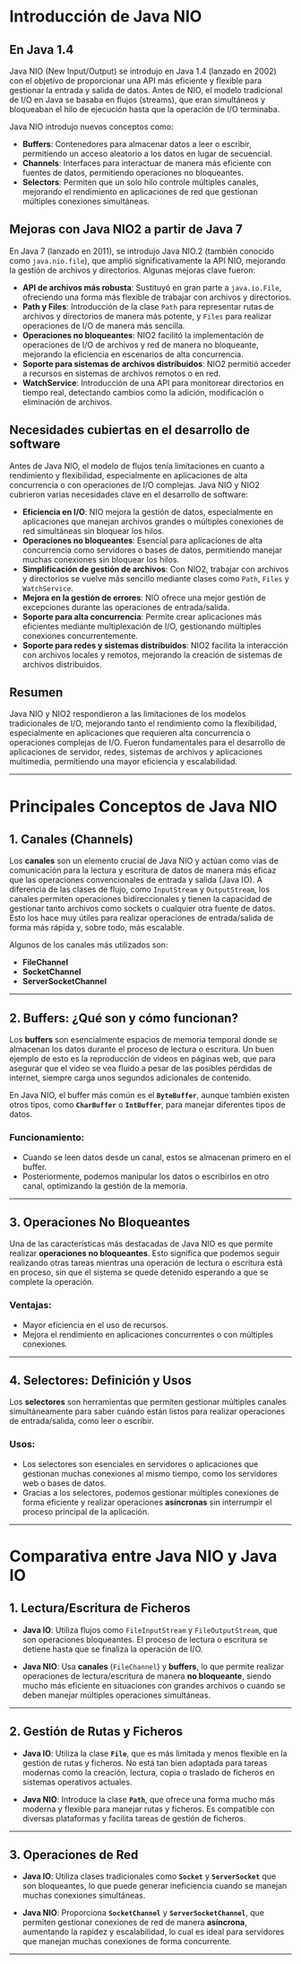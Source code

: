 # Introducción de Java NIO

## En Java 1.4

Java NIO (New Input/Output) se introdujo en Java 1.4 (lanzado en 2002) con el objetivo de proporcionar una API más eficiente y flexible para gestionar la entrada y salida de datos. Antes de NIO, el modelo tradicional de I/O en Java se basaba en flujos (streams), que eran simultáneos y bloqueaban el hilo de ejecución hasta que la operación de I/O terminaba.

Java NIO introdujo nuevos conceptos como:

- **Buffers**: Contenedores para almacenar datos a leer o escribir, permitiendo un acceso aleatorio a los datos en lugar de secuencial.
- **Channels**: Interfaces para interactuar de manera más eficiente con fuentes de datos, permitiendo operaciones no bloqueantes.
- **Selectors**: Permiten que un solo hilo controle múltiples canales, mejorando el rendimiento en aplicaciones de red que gestionan múltiples conexiones simultáneas.

## Mejoras con Java NIO2 a partir de Java 7

En Java 7 (lanzado en 2011), se introdujo Java NIO.2 (también conocido como `java.nio.file`), que amplió significativamente la API NIO, mejorando la gestión de archivos y directorios. Algunas mejoras clave fueron:

- **API de archivos más robusta**: Sustituyó en gran parte a `java.io.File`, ofreciendo una forma más flexible de trabajar con archivos y directorios.
- **Path y Files**: Introducción de la clase `Path` para representar rutas de archivos y directorios de manera más potente, y `Files` para realizar operaciones de I/O de manera más sencilla.
- **Operaciones no bloqueantes**: NIO2 facilitó la implementación de operaciones de I/O de archivos y red de manera no bloqueante, mejorando la eficiencia en escenarios de alta concurrencia.
- **Soporte para sistemas de archivos distribuidos**: NIO2 permitió acceder a recursos en sistemas de archivos remotos o en red.
- **WatchService**: Introducción de una API para monitorear directorios en tiempo real, detectando cambios como la adición, modificación o eliminación de archivos.

## Necesidades cubiertas en el desarrollo de software

Antes de Java NIO, el modelo de flujos tenía limitaciones en cuanto a rendimiento y flexibilidad, especialmente en aplicaciones de alta concurrencia o con operaciones de I/O complejas. Java NIO y NIO2 cubrieron varias necesidades clave en el desarrollo de software:

- **Eficiencia en I/O**: NIO mejora la gestión de datos, especialmente en aplicaciones que manejan archivos grandes o múltiples conexiones de red simultáneas sin bloquear los hilos.
- **Operaciones no bloqueantes**: Esencial para aplicaciones de alta concurrencia como servidores o bases de datos, permitiendo manejar muchas conexiones sin bloquear los hilos.
- **Simplificación de gestión de archivos**: Con NIO2, trabajar con archivos y directorios se vuelve más sencillo mediante clases como `Path`, `Files` y `WatchService`.
- **Mejora en la gestión de errores**: NIO ofrece una mejor gestión de excepciones durante las operaciones de entrada/salida.
- **Soporte para alta concurrencia**: Permite crear aplicaciones más eficientes mediante multiplexación de I/O, gestionando múltiples conexiones concurrentemente.
- **Soporte para redes y sistemas distribuidos**: NIO2 facilita la interacción con archivos locales y remotos, mejorando la creación de sistemas de archivos distribuidos.

## Resumen

Java NIO y NIO2 respondieron a las limitaciones de los modelos tradicionales de I/O, mejorando tanto el rendimiento como la flexibilidad, especialmente en aplicaciones que requieren alta concurrencia o operaciones complejas de I/O. Fueron fundamentales para el desarrollo de aplicaciones de servidor, redes, sistemas de archivos y aplicaciones multimedia, permitiendo una mayor eficiencia y escalabilidad.

---

# Principales Conceptos de Java NIO

## 1. **Canales (Channels)**

Los **canales** son un elemento crucial de Java NIO y actúan como vías de comunicación para la lectura y escritura de datos de manera más eficaz que las operaciones convencionales de entrada y salida (Java IO). A diferencia de las clases de flujo, como `InputStream` y `OutputStream`, los canales permiten operaciones bidireccionales y tienen la capacidad de gestionar tanto archivos como sockets o cualquier otra fuente de datos. Esto los hace muy útiles para realizar operaciones de entrada/salida de forma más rápida y, sobre todo, más escalable.

Algunos de los canales más utilizados son:

- **FileChannel**
- **SocketChannel**
- **ServerSocketChannel**

---

## 2. **Buffers: ¿Qué son y cómo funcionan?**

Los **buffers** son esencialmente espacios de memoria temporal donde se almacenan los datos durante el proceso de lectura o escritura. Un buen ejemplo de esto es la reproducción de videos en páginas web, que para asegurar que el video se vea fluido a pesar de las posibles pérdidas de internet, siempre carga unos segundos adicionales de contenido.

En Java NIO, el buffer más común es el **`ByteBuffer`**, aunque también existen otros tipos, como **`CharBuffer`** o **`IntBuffer`**, para manejar diferentes tipos de datos.

### Funcionamiento:
- Cuando se leen datos desde un canal, estos se almacenan primero en el buffer.
- Posteriormente, podemos manipular los datos o escribirlos en otro canal, optimizando la gestión de la memoria.

---

## 3. **Operaciones No Bloqueantes**

Una de las características más destacadas de Java NIO es que permite realizar **operaciones no bloqueantes**. Esto significa que podemos seguir realizando otras tareas mientras una operación de lectura o escritura está en proceso, sin que el sistema se quede detenido esperando a que se complete la operación.

### Ventajas:
- Mayor eficiencia en el uso de recursos.
- Mejora el rendimiento en aplicaciones concurrentes o con múltiples conexiones.

---

## 4. **Selectores: Definición y Usos**

Los **selectores** son herramientas que permiten gestionar múltiples canales simultáneamente para saber cuándo están listos para realizar operaciones de entrada/salida, como leer o escribir.

### Usos:
- Los selectores son esenciales en servidores o aplicaciones que gestionan muchas conexiones al mismo tiempo, como los servidores web o bases de datos.
- Gracias a los selectores, podemos gestionar múltiples conexiones de forma eficiente y realizar operaciones **asíncronas** sin interrumpir el proceso principal de la aplicación.

---

# Comparativa entre Java NIO y Java IO

## 1. **Lectura/Escritura de Ficheros**

- **Java IO**: Utiliza flujos como `FileInputStream` y `FileOutputStream`, que son operaciones bloqueantes. El proceso de lectura o escritura se detiene hasta que se finaliza la operación de I/O.
  
- **Java NIO**: Usa **canales** (`FileChannel`) y **buffers**, lo que permite realizar operaciones de lectura/escritura de manera **no bloqueante**, siendo mucho más eficiente en situaciones con grandes archivos o cuando se deben manejar múltiples operaciones simultáneas.

---

## 2. **Gestión de Rutas y Ficheros**

- **Java IO**: Utiliza la clase **`File`**, que es más limitada y menos flexible en la gestión de rutas y ficheros. No está tan bien adaptada para tareas modernas como la creación, lectura, copia o traslado de ficheros en sistemas operativos actuales.
  
- **Java NIO**: Introduce la clase **`Path`**, que ofrece una forma mucho más moderna y flexible para manejar rutas y ficheros. Es compatible con diversas plataformas y facilita tareas de gestión de ficheros.

---

## 3. **Operaciones de Red**

- **Java IO**: Utiliza clases tradicionales como **`Socket`** y **`ServerSocket`** que son bloqueantes, lo que puede generar ineficiencia cuando se manejan muchas conexiones simultáneas.

- **Java NIO**: Proporciona **`SocketChannel`** y **`ServerSocketChannel`**, que permiten gestionar conexiones de red de manera **asíncrona**, aumentando la rapidez y escalabilidad, lo cual es ideal para servidores que manejan muchas conexiones de forma concurrente.

---

